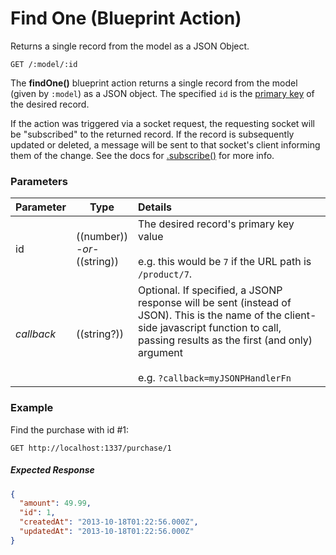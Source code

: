 # Find One (Blueprint Action)

Returns a single record from the model as a JSON Object.

```
GET /:model/:id
```


The **findOne()** blueprint action returns a single record from the model (given by `:model`) as a JSON object. The specified `id` is the [primary key](http://en.wikipedia.org/wiki/Unique_key) of the desired record.

If the action was triggered via a socket request, the requesting socket will be "subscribed" to the returned record. If the record is subsequently updated or deleted, a message will be sent to that socket's client informing them of the change. See the docs for [.subscribe()](http://sailsjs.org/documentation/reference/websockets/resourceful-pubsub/subscribe.html) for more info.


### Parameters

 Parameter                          | Type                                    | Details
 ---------------------------------- | --------------------------------------- |:---------------------------------
 id                | ((number))<br/>*-or-*<br/>((string))    | The desired record's primary key value<br/><br/>e.g. this would be `7` if the URL path is `/product/7`.
 _callback_                         | ((string?))                             | Optional. If specified, a JSONP response will be sent (instead of JSON). This is the name of the client-side javascript function to call, passing results as the first (and only) argument<br/> <br/> e.g. `?callback=myJSONPHandlerFn`



### Example
Find the purchase with id #1:

```
GET http://localhost:1337/purchase/1
```

##### Expected Response

 ```json
 {
   "amount": 49.99,
   "id": 1,
   "createdAt": "2013-10-18T01:22:56.000Z",
   "updatedAt": "2013-10-18T01:22:56.000Z"
 }
 ```


<docmeta name="displayName" value="find one">
